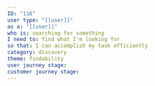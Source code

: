 ```yaml
---
ID: "116"
user type: "[[user]]"
as a: "[[user]]"
who is: searching for something
I need to: find what I'm looking for
so that: I can accomplish my task efficiently
category: discovery
theme: findability
user journey stage:
customer journey stage:
---
```

